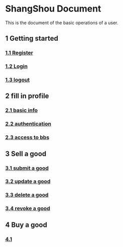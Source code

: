 # ShangShou Document

This is the document of the basic operations of a user.

## 1 Getting started

### [1.1 Register](course/register.md)

### [1.2 Login](course/login.md)

### [1.3 logout](course/logout.md)

## 2 fill in profile

### [2.1 basic info](course/basic_info.md)

### [2.2 authentication](course/authentication.md)

### [2.3 access to bbs](course/bbs.md)

## 3 Sell a good

### [3.1 submit a good](course/goods_submit.md)

### [3.2 update a good](course/goods_update.md)

### [3.3 delete a good](course/goods_delete.md)

### [3.4 revoke a good](course/goods_revoke.md)

## 4 Buy a good

### [4.1 ]()